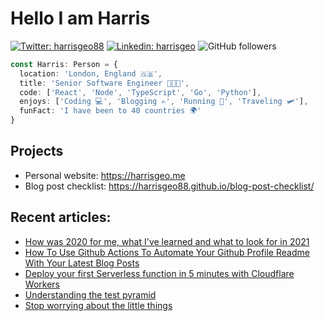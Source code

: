 # Hello I am Harris

[![Twitter: harrisgeo88](https://img.shields.io/twitter/follow/harrisgeo88?style=social)](https://twitter.com/harrisgeo88)
[![Linkedin: harrisgeo](https://img.shields.io/badge/-Harris%20Geo-blue?style=flat-square&logo=Linkedin&logoColor=white&link=https://www.linkedin.com/in/charilaos-georgakakis/)](https://www.linkedin.com/in/charilaos-georgakakis/)
![GitHub followers](https://img.shields.io/github/followers/harrisgeo88?label=Follow&style=social)

```typescript
const Harris: Person = {
  location: 'London, England 🇬🇧',
  title: 'Senior Software Engineer 👨🏻‍💻',
  code: ['React', 'Node', 'TypeScript', 'Go', 'Python'],
  enjoys: ['Coding 💻', 'Blogging ✍', 'Running 🏃', 'Traveling 🛩'],
  funFact: 'I have been to 40 countries 🌍'
}
```

## Projects

- Personal website: https://harrisgeo.me
- Blog post checklist: https://harrisgeo88.github.io/blog-post-checklist/

## Recent articles:
- [How was 2020 for me, what I've learned and what to look for in 2021](https://www.harrisgeo.me/blogs/how-was-2020-for-me-what-i-ve-learned-and-what-to-look-for-in-2021)
- [How To Use Github Actions To Automate Your Github Profile Readme With Your Latest Blog Posts](https://www.harrisgeo.me/blogs/how-to-use-github-actions-to-automate-your-github-profile-readme-with-your-latest-blog-posts)
- [Deploy your first Serverless function in 5 minutes with Cloudflare Workers](https://www.harrisgeo.me/blogs/deploy-your-first-serverless-function-in-5-minutes-with-cloudflare-workers)
- [Understanding the test pyramid](https://www.harrisgeo.me/blogs/understanding-the-test-pyramid)
- [Stop worrying about the little things](https://www.harrisgeo.me/blogs/stop-worrying-about-the-little-things)